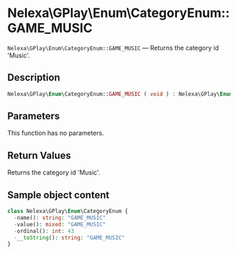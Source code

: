# Nelexa\GPlay\Enum\CategoryEnum::GAME_MUSIC
`Nelexa\GPlay\Enum\CategoryEnum::GAME_MUSIC` — Returns the category id 'Music'.

## Description
```php
Nelexa\GPlay\Enum\CategoryEnum::GAME_MUSIC ( void ) : Nelexa\GPlay\Enum\CategoryEnum
```

## Parameters
This function has no parameters.

## Return Values
Returns the category id 'Music'.

## Sample object content
```php
class Nelexa\GPlay\Enum\CategoryEnum {
  -name(): string: "GAME_MUSIC"
  -value(): mixed: "GAME_MUSIC"
  -ordinal(): int: 43
  -__toString(): string: "GAME_MUSIC"
}
```
